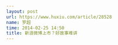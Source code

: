 ```yaml
---
layout: post
url: https://www.huxiu.com/article/28528
name: 罗超
time: 2014-02-25 14:50
title: 新浪微博上市？好故事难讲
---
```

